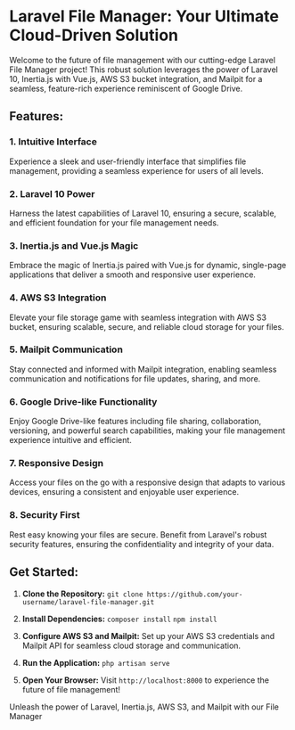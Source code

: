 # Laravel File Manager: Your Ultimate Cloud-Driven Solution

Welcome to the future of file management with our cutting-edge Laravel File Manager project! This robust solution leverages the power of Laravel 10, Inertia.js with Vue.js, AWS S3 bucket integration, and Mailpit for a seamless, feature-rich experience reminiscent of Google Drive.

## Features:

### 1. Intuitive Interface
   Experience a sleek and user-friendly interface that simplifies file management, providing a seamless experience for users of all levels.

### 2. Laravel 10 Power
   Harness the latest capabilities of Laravel 10, ensuring a secure, scalable, and efficient foundation for your file management needs.

### 3. Inertia.js and Vue.js Magic
   Embrace the magic of Inertia.js paired with Vue.js for dynamic, single-page applications that deliver a smooth and responsive user experience.

### 4. AWS S3 Integration
   Elevate your file storage game with seamless integration with AWS S3 bucket, ensuring scalable, secure, and reliable cloud storage for your files.

### 5. Mailpit Communication
   Stay connected and informed with Mailpit integration, enabling seamless communication and notifications for file updates, sharing, and more.

### 6. Google Drive-like Functionality
   Enjoy Google Drive-like features including file sharing, collaboration, versioning, and powerful search capabilities, making your file management experience intuitive and efficient.

### 7. Responsive Design
   Access your files on the go with a responsive design that adapts to various devices, ensuring a consistent and enjoyable user experience.

### 8. Security First
   Rest easy knowing your files are secure. Benefit from Laravel's robust security features, ensuring the confidentiality and integrity of your data.

## Get Started:

1. **Clone the Repository:**
```git clone https://github.com/your-username/laravel-file-manager.git```


2. **Install Dependencies:**
```composer install```
```npm install```

3. **Configure AWS S3 and Mailpit:**
Set up your AWS S3 credentials and Mailpit API for seamless cloud storage and communication.

4. **Run the Application:**
```php artisan serve```


5. **Open Your Browser:**
Visit `http://localhost:8000` to experience the future of file management!

Unleash the power of Laravel, Inertia.js, AWS S3, and Mailpit with our File Manager
